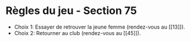 # Règles du jeu - Section 75

- Choix 1: Essayer de retrouver la jeune femme (rendez-vous au [[13]]).
- Choix 2: Retourner au club (rendez-vous au [[45]]).